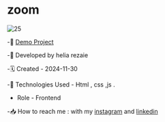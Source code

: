 # zoom
![25](https://github.com/user-attachments/assets/1c82f404-3e77-4db3-b03f-cad6f9a37d23)


-🔗 [Demo Project]()

-🙍 Developed by helia rezaie

-🗓️ Created - 2024-11-30

-📱 Technologies Used - Html , css ,js .

- Role - Frontend

-📥 How to reach me : with my [instagram](https://www.instagram.com/helia.web) and [linkedin](https://www.linkedin.com/in/helia-rezaie-web)
